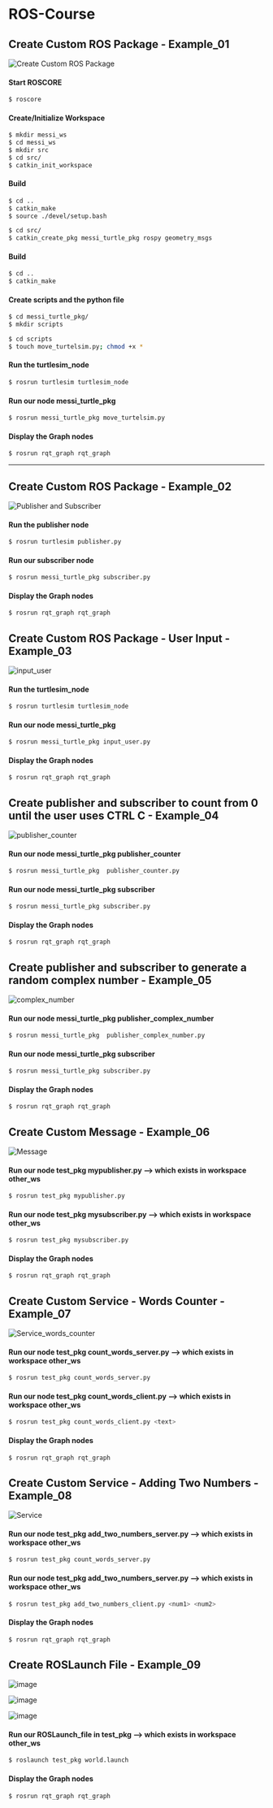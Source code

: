 # ROS-Course

## Create Custom ROS Package - Example_01

![Create Custom ROS Package](https://user-images.githubusercontent.com/28452932/164990781-f676dec0-98bd-451f-ba3b-94aa652e2172.png)

#### Start ROSCORE
```bash
$ roscore
```

#### Create/Initialize Workspace
```bash
$ mkdir messi_ws
$ cd messi_ws
$ mkdir src
$ cd src/
$ catkin_init_workspace 

```

#### Build 
```bash
$ cd ..
$ catkin_make
$ source ./devel/setup.bash 
```

```bash
$ cd src/
$ catkin_create_pkg messi_turtle_pkg rospy geometry_msgs 
```

#### Build 
```bash
$ cd ..
$ catkin_make
```

#### Create scripts and the python file 
```bash
$ cd messi_turtle_pkg/
$ mkdir scripts

$ cd scripts
$ touch move_turtelsim.py; chmod +x *
```


#### Run the turtlesim_node
```bash
$ rosrun turtlesim turtlesim_node  
```

#### Run our node messi_turtle_pkg
```bash
$ rosrun messi_turtle_pkg move_turtelsim.py 
```

#### Display the Graph nodes
```bash
$ rosrun rqt_graph rqt_graph 
```
---

## Create Custom ROS Package - Example_02
![Publisher and Subscriber](https://user-images.githubusercontent.com/28452932/164991378-2750988f-e94c-4dcb-98a4-b8d9867d5cb7.png)

#### Run the publisher node
```bash
$ rosrun turtlesim publisher.py  
```

#### Run our subscriber node 
```bash
$ rosrun messi_turtle_pkg subscriber.py 
```

#### Display the Graph nodes
```bash
$ rosrun rqt_graph rqt_graph 
```


## Create Custom ROS Package - User Input - Example_03
![input_user](https://user-images.githubusercontent.com/28452932/164992341-5c246eb8-0e43-452c-af70-39605ed02f2b.png)


#### Run the turtlesim_node
```bash
$ rosrun turtlesim turtlesim_node  
```

#### Run our node messi_turtle_pkg
```bash
$ rosrun messi_turtle_pkg input_user.py
```

#### Display the Graph nodes
```bash
$ rosrun rqt_graph rqt_graph 
```


## Create publisher and subscriber to count from 0 until the user uses CTRL C - Example_04 

![publisher_counter](https://user-images.githubusercontent.com/28452932/164993408-c3ceba99-3ddd-4b06-b024-53c333b87001.png)


#### Run our node messi_turtle_pkg publisher_counter 
```bash
$ rosrun messi_turtle_pkg  publisher_counter.py 
```

#### Run our node messi_turtle_pkg subscriber
```bash
$ rosrun messi_turtle_pkg subscriber.py
```

#### Display the Graph nodes
```bash
$ rosrun rqt_graph rqt_graph 
```



## Create publisher and subscriber to generate a random complex number - Example_05

![complex_number](https://user-images.githubusercontent.com/28452932/164994097-3dbe5ecf-aaaf-42cb-b0aa-1251da62d0f3.png)


#### Run our node messi_turtle_pkg publisher_complex_number 
```bash
$ rosrun messi_turtle_pkg  publisher_complex_number.py
```

#### Run our node messi_turtle_pkg subscriber
```bash
$ rosrun messi_turtle_pkg subscriber.py
```

#### Display the Graph nodes
```bash
$ rosrun rqt_graph rqt_graph 
```





## Create Custom Message - Example_06
![Message](https://user-images.githubusercontent.com/28452932/166560864-1f601ba5-4152-43af-84ab-a6d2be738ffb.jpg)


#### Run our node test_pkg mypublisher.py   --> which exists in workspace other_ws
```bash
$ rosrun test_pkg mypublisher.py 
```

#### Run our node test_pkg mysubscriber.py  --> which exists in workspace other_ws
```bash
$ rosrun test_pkg mysubscriber.py
```

#### Display the Graph nodes
```bash
$ rosrun rqt_graph rqt_graph 
```




## Create Custom Service - Words Counter - Example_07

![Service_words_counter](https://user-images.githubusercontent.com/28452932/166642004-795283b4-7e48-4ad6-8ae4-4dc82aea340b.jpg)

#### Run our node test_pkg count_words_server.py   --> which exists in workspace other_ws
```bash
$ rosrun test_pkg count_words_server.py
```

#### Run our node test_pkg count_words_client.py  --> which exists in workspace other_ws
```bash
$ rosrun test_pkg count_words_client.py <text>
```

#### Display the Graph nodes
```bash
$ rosrun rqt_graph rqt_graph 
```


## Create Custom Service - Adding Two Numbers - Example_08

![Service](https://user-images.githubusercontent.com/28452932/166642257-b5ea5af5-bc38-4199-ad69-f7e03346d1bb.jpg)

#### Run our node test_pkg add_two_numbers_server.py   --> which exists in workspace other_ws
```bash
$ rosrun test_pkg count_words_server.py
```

#### Run our node test_pkg add_two_numbers_server.py  --> which exists in workspace other_ws
```bash
$ rosrun test_pkg add_two_numbers_client.py <num1> <num2>
```

#### Display the Graph nodes
```bash
$ rosrun rqt_graph rqt_graph 
```




## Create ROSLaunch File - Example_09

![image](https://user-images.githubusercontent.com/28452932/166941048-ab3423bd-69bc-4769-96fa-887339b0885b.png)

![image](https://user-images.githubusercontent.com/28452932/166941177-3bafcca6-c1e5-41e4-8adb-4e405d6ef1ce.png)

![image](https://user-images.githubusercontent.com/28452932/166941191-f429b358-eafa-406d-8205-4c467c876816.png)

#### Run our ROSLaunch_file in test_pkg   --> which exists in workspace other_ws
```bash
$ roslaunch test_pkg world.launch
```

#### Display the Graph nodes
```bash
$ rosrun rqt_graph rqt_graph 
```





